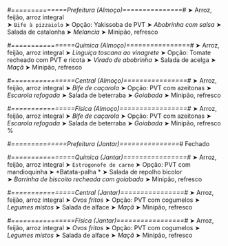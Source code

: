 
*#==============Prefeitura (Almoço)===============#*
➤ Arroz, feijão, arroz integral  
➤ `Bife à pizzaiolo`
➤ Opção: Yakissoba de PVT 
➤ *Abobrinha com salsa*
➤ Salada de catalonha
➤ *Melancia*
➤ Minipão, refresco

*#================Química (Almoço)================#*
➤ Arroz, feijão, arroz integral
➤ *Linguiça toscana ao vinagrete*
➤ Opção: Tomate recheado com PVT e ricota
➤ *Virado de abobrinha*
➤ Salada de acelga
➤ *Maçã*
➤ Minipão, refresco

*#================Central (Almoço)================#*
➤ Arroz, feijão, arroz integral
➤ *Bife de caçarola*
➤ Opção: PVT com azeitonas
➤ *Escarola refogada*
➤ Salada de beterraba
➤ *Goiabada*
➤ Minipão, refresco

*#================Física (Almoço)=================#*
➤ Arroz, feijão, arroz integral
➤ *Bife de caçarola*
➤ Opção: PVT com azeitonas
➤ *Escarola refogada*
➤ Salada de beterraba
➤ *Goiabada*
➤ Minipão, refresco
%

*#==============Prefeitura (Jantar)===============#*
Fechado

*#================Química (Jantar)================#*
➤ Arroz, feijão, arroz integral
➤ `Estrogonofe de carne`
➤ Opção: PVT com mandioquinha 
➤ *Batata-palha *
➤ Salada de repolho bicolor  
➤ *Barrinha de biscoito recheada com goiabada*
➤ Minipão, refresco

*#================Central (Jantar)================#*
➤ Arroz, feijão, arroz integral
➤ *Ovos fritos*
➤ Opção: PVT com cogumelos
➤ *Legumes mistos*
➤ Salada de alface
➤ *Maçã*
➤ Minipão, refresco

*#================Física (Jantar)=================#*
➤ Arroz, feijão, arroz integral
➤ *Ovos fritos*
➤ Opção: PVT com cogumelos
➤ *Legumes mistos*
➤ Salada de alface
➤ *Maçã*
➤ Minipão, refresco
